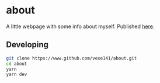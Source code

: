 # about

A little webpage with some info about myself.
Published [here](https://vexe141.github.io/about).

## Developing

```bash
git clone https://www.github.com/vexe141/about.git
cd about
yarn
yarn dev
```
